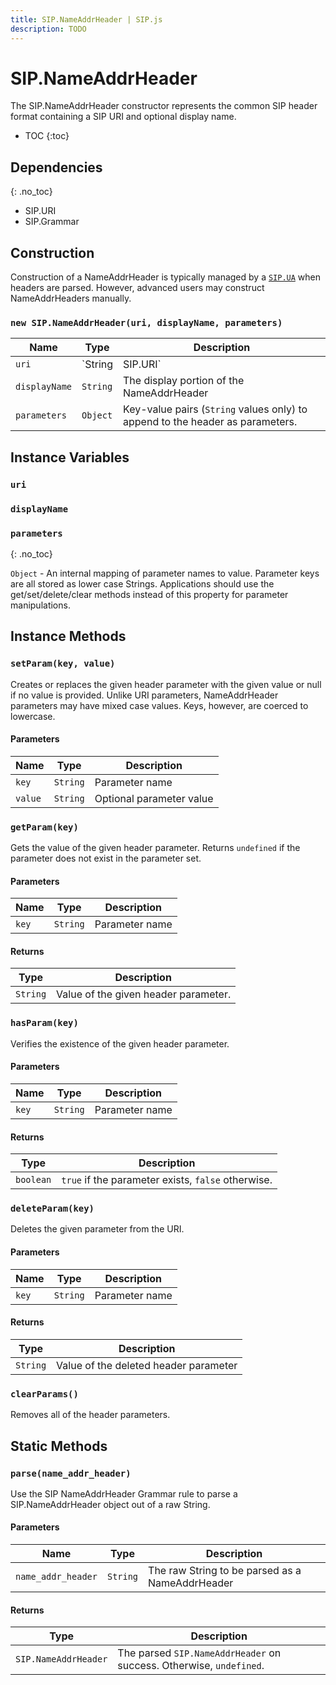 ```yaml
---
title: SIP.NameAddrHeader | SIP.js
description: TODO
---
```


# SIP.NameAddrHeader

The SIP.NameAddrHeader constructor represents the common SIP header format containing a SIP URI and optional display name.

* TOC
{:toc}

<div markdown="1" class="dev">

## Dependencies
{: .no_toc}

* SIP.URI
* SIP.Grammar

</div>

## Construction

Construction of a NameAddrHeader is typically managed by a [`SIP.UA`](/api/0.6.0/ua) when headers are parsed.  However, advanced users may construct NameAddrHeaders manually.

### `new SIP.NameAddrHeader(uri, displayName, parameters)`

Name | Type | Description
-|-|-
`uri` | `String|SIP.URI` | The URI portion of the header. Strings will be parsed with `SIP.URI.parse()`
`displayName` | `String` | The display portion of the NameAddrHeader
`parameters` | `Object` | Key-value pairs (`String` values only) to append to the header as parameters.

## Instance Variables

### `uri`

### `displayName`

<div markdown="1" class="dev">

### `parameters`
{: .no_toc}

`Object` - An internal mapping of parameter names to value.  Parameter keys are all stored as lower case Strings.  Applications should use the get/set/delete/clear methods instead of this property for parameter manipulations.

</div>

## Instance Methods

### `setParam(key, value)`

Creates or replaces the given header parameter with the given value or null if no value is provided.  Unlike URI parameters, NameAddrHeader parameters may have mixed case values.  Keys, however, are coerced to lowercase.

#### Parameters

Name | Type | Description
-----|------|--------------
`key`|`String`|Parameter name
`value`|`String`|Optional parameter value

### `getParam(key)`

Gets the value of the given header parameter. Returns `undefined` if the parameter does not exist in the parameter set.

#### Parameters

Name | Type | Description
-----|------|--------------
`key`|`String`|Parameter name

#### Returns

Type | Description
-|-
`String`|Value of the given header parameter.

### `hasParam(key)`

Verifies the existence of the given header parameter.

#### Parameters

Name | Type | Description
-----|------|--------------
`key`|`String`|Parameter name

#### Returns

Type | Description
-|-
`boolean`|`true` if the parameter exists, `false` otherwise.

### `deleteParam(key)`

Deletes the given parameter from the URI.

#### Parameters

Name | Type | Description
-----|------|--------------
`key`|`String`|Parameter name

#### Returns

Type | Description
-|-
`String` | Value of the deleted header parameter

### `clearParams()`

Removes all of the header parameters.

## Static Methods

### `parse(name_addr_header)`

Use the SIP NameAddrHeader Grammar rule to parse a SIP.NameAddrHeader object out of a raw String.

#### Parameters

Name | Type | Description
-|-|-
`name_addr_header`|`String`|The raw String to be parsed as a NameAddrHeader

#### Returns

Type | Description
-|-
`SIP.NameAddrHeader`| The parsed `SIP.NameAddrHeader` on success.  Otherwise, `undefined`.
